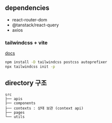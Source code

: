 ## dependencies

- react-router-dom
- @tanstack/react-query
- axios

### tailwindcss + vite

[docs](https://tailwindcss.com/docs/guides/vite)

```bash
npm install -D tailwindcss postcss autoprefixer
npx tailwindcss init -p
```

## directory 구조

```
src
├── apis
├── components
├── contexts : 상태 보관 (context api)
├── pages
└── utils
```
